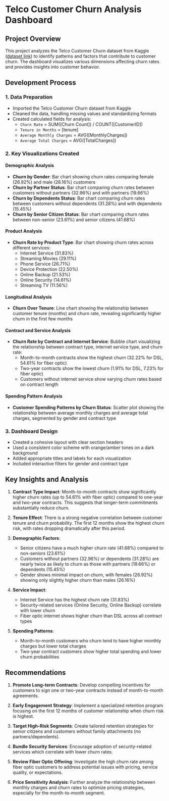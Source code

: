 # Telco Customer Churn Analysis Dashboard

## Project Overview
This project analyzes the Telco Customer Churn dataset from Kaggle ([dataset link](https://www.kaggle.com/datasets/blastchar/telco-customer-churn)) to identify patterns and factors that contribute to customer churn. The dashboard visualizes various dimensions affecting churn rates and provides insights into customer behavior.

## Development Process

### 1. Data Preparation
- Imported the Telco Customer Churn dataset from Kaggle
- Cleaned the data, handling missing values and standardizing formats
- Created calculated fields for analysis:
  - `Churn Rate` = SUM([Churn Count]) / COUNT([CustomerID])
  - `Tenure in Months` = [tenure]
  - `Average Monthly Charges` = AVG([MonthlyCharges])
  - `Average Total Charges` = AVG([TotalCharges])

### 2. Key Visualizations Created

#### Demographic Analysis
- **Churn by Gender**: Bar chart showing churn rates comparing female (26.92%) and male (26.16%) customers
- **Churn by Partner Status**: Bar chart comparing churn rates between customers without partners (32.96%) and with partners (19.66%)
- **Churn by Dependents Status**: Bar chart comparing churn rates between customers without dependents (31.28%) and with dependents (15.45%)
- **Churn by Senior Citizen Status**: Bar chart comparing churn rates between non-senior (23.61%) and senior citizens (41.68%)

#### Product Analysis
- **Churn Rate by Product Type**: Bar chart showing churn rates across different services:
  - Internet Service (31.83%)
  - Streaming Movies (29.11%)
  - Phone Service (26.71%)
  - Device Protection (22.50%)
  - Online Backup (21.53%)
  - Online Security (14.61%)
  - Streaming TV (11.56%)

#### Longitudinal Analysis
- **Churn Over Tenure**: Line chart showing the relationship between customer tenure (months) and churn rate, revealing significantly higher churn in the first few months

#### Contract and Service Analysis
- **Churn Rate by Contract and Internet Service**: Bubble chart visualizing the relationship between contract type, internet service type, and churn rate:
  - Month-to-month contracts show the highest churn (32.22% for DSL, 54.61% for fiber optic)
  - Two-year contracts show the lowest churn (1.91% for DSL, 7.23% for fiber optic)
  - Customers without internet service show varying churn rates based on contract length

#### Spending Pattern Analysis
- **Customer Spending Patterns by Churn Status**: Scatter plot showing the relationship between average monthly charges and average total charges, segmented by gender and contract type

### 3. Dashboard Design
- Created a cohesive layout with clear section headers
- Used a consistent color scheme with orange/amber tones on a dark background
- Added appropriate titles and labels for each visualization
- Included interactive filters for gender and contract type

## Key Insights and Analysis

1. **Contract Type Impact**: Month-to-month contracts show significantly higher churn rates (up to 54.61% with fiber optic) compared to one-year and two-year contracts. This suggests that longer-term commitments substantially reduce churn.

2. **Tenure Effect**: There is a strong negative correlation between customer tenure and churn probability. The first 12 months show the highest churn risk, with rates dropping dramatically after this period.

3. **Demographic Factors**:
   - Senior citizens have a much higher churn rate (41.68%) compared to non-seniors (23.61%)
   - Customers without partners (32.96%) or dependents (31.28%) are nearly twice as likely to churn as those with partners (19.66%) or dependents (15.45%)
   - Gender shows minimal impact on churn, with females (26.92%) showing only slightly higher churn than males (26.16%)

4. **Service Impact**:
   - Internet Service has the highest churn rate (31.83%)
   - Security-related services (Online Security, Online Backup) correlate with lower churn
   - Fiber optic internet shows higher churn than DSL across all contract types

5. **Spending Patterns**:
   - Month-to-month customers who churn tend to have higher monthly charges but lower total charges
   - Two-year contract customers show higher total spending and lower churn probabilities

## Recommendations

1. **Promote Long-term Contracts**: Develop compelling incentives for customers to sign one or two-year contracts instead of month-to-month agreements.

2. **Early Engagement Strategy**: Implement a specialized retention program focusing on the first 12 months of customer relationship when churn risk is highest.

3. **Target High-Risk Segments**: Create tailored retention strategies for senior citizens and customers without family attachments (no partners/dependents).

4. **Bundle Security Services**: Encourage adoption of security-related services which correlate with lower churn rates.

5. **Review Fiber Optic Offering**: Investigate the high churn rate among fiber optic customers to address potential issues with pricing, service quality, or expectations.

6. **Price Sensitivity Analysis**: Further analyze the relationship between monthly charges and churn rates to optimize pricing strategies, especially for the month-to-month segment.
